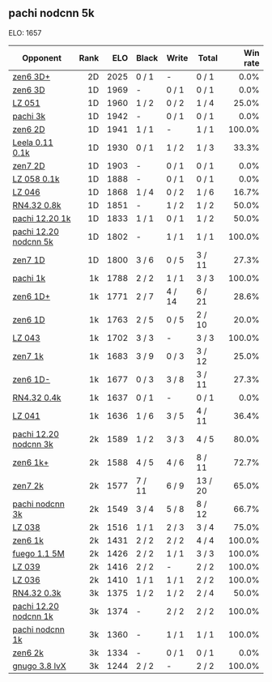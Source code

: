 ## pachi nodcnn 5k ##

ELO: 1657

Opponent | Rank | ELO | Black | Write | Total | Win rate
---------|-----:|----:|-------|-------|-------|-------:
[zen6 3D+](zen6%203D+.md) | 2D | 2025 | 0 / 1 | - | 0 / 1 | 0.0%
[zen6 3D](zen6%203D.md) | 1D | 1969 | - | 0 / 1 | 0 / 1 | 0.0%
[LZ 051](LZ%20051.md) | 1D | 1960 | 1 / 2 | 0 / 2 | 1 / 4 | 25.0%
[pachi 3k](pachi%203k.md) | 1D | 1942 | - | 0 / 1 | 0 / 1 | 0.0%
[zen6 2D](zen6%202D.md) | 1D | 1941 | 1 / 1 | - | 1 / 1 | 100.0%
[Leela 0.11 0.1k](Leela%200.11%200.1k.md) | 1D | 1930 | 0 / 1 | 1 / 2 | 1 / 3 | 33.3%
[zen7 2D](zen7%202D.md) | 1D | 1903 | - | 0 / 1 | 0 / 1 | 0.0%
[LZ 058 0.1k](LZ%20058%200.1k.md) | 1D | 1888 | - | 0 / 1 | 0 / 1 | 0.0%
[LZ 046](LZ%20046.md) | 1D | 1868 | 1 / 4 | 0 / 2 | 1 / 6 | 16.7%
[RN4.32 0.8k](RN4.32%200.8k.md) | 1D | 1851 | - | 1 / 2 | 1 / 2 | 50.0%
[pachi 12.20 1k](pachi%2012.20%201k.md) | 1D | 1833 | 1 / 1 | 0 / 1 | 1 / 2 | 50.0%
[pachi 12.20 nodcnn 5k](pachi%2012.20%20nodcnn%205k.md) | 1D | 1802 | - | 1 / 1 | 1 / 1 | 100.0%
[zen7 1D](zen7%201D.md) | 1D | 1800 | 3 / 6 | 0 / 5 | 3 / 11 | 27.3%
[pachi 1k](pachi%201k.md) | 1k | 1788 | 2 / 2 | 1 / 1 | 3 / 3 | 100.0%
[zen6 1D+](zen6%201D+.md) | 1k | 1771 | 2 / 7 | 4 / 14 | 6 / 21 | 28.6%
[zen6 1D](zen6%201D.md) | 1k | 1763 | 2 / 5 | 0 / 5 | 2 / 10 | 20.0%
[LZ 043](LZ%20043.md) | 1k | 1702 | 3 / 3 | - | 3 / 3 | 100.0%
[zen7 1k](zen7%201k.md) | 1k | 1683 | 3 / 9 | 0 / 3 | 3 / 12 | 25.0%
[zen6 1D-](zen6%201D-.md) | 1k | 1677 | 0 / 3 | 3 / 8 | 3 / 11 | 27.3%
[RN4.32 0.4k](RN4.32%200.4k.md) | 1k | 1637 | 0 / 1 | - | 0 / 1 | 0.0%
[LZ 041](LZ%20041.md) | 1k | 1636 | 1 / 6 | 3 / 5 | 4 / 11 | 36.4%
[pachi 12.20 nodcnn 3k](pachi%2012.20%20nodcnn%203k.md) | 2k | 1589 | 1 / 2 | 3 / 3 | 4 / 5 | 80.0%
[zen6 1k+](zen6%201k+.md) | 2k | 1588 | 4 / 5 | 4 / 6 | 8 / 11 | 72.7%
[zen7 2k](zen7%202k.md) | 2k | 1577 | 7 / 11 | 6 / 9 | 13 / 20 | 65.0%
[pachi nodcnn 3k](pachi%20nodcnn%203k.md) | 2k | 1549 | 3 / 4 | 5 / 8 | 8 / 12 | 66.7%
[LZ 038](LZ%20038.md) | 2k | 1516 | 1 / 1 | 2 / 3 | 3 / 4 | 75.0%
[zen6 1k](zen6%201k.md) | 2k | 1431 | 2 / 2 | 2 / 2 | 4 / 4 | 100.0%
[fuego 1.1 5M](fuego%201.1%205M.md) | 2k | 1426 | 2 / 2 | 1 / 1 | 3 / 3 | 100.0%
[LZ 039](LZ%20039.md) | 2k | 1416 | 2 / 2 | - | 2 / 2 | 100.0%
[LZ 036](LZ%20036.md) | 2k | 1410 | 1 / 1 | 1 / 1 | 2 / 2 | 100.0%
[RN4.32 0.3k](RN4.32%200.3k.md) | 3k | 1375 | 1 / 2 | 1 / 2 | 2 / 4 | 50.0%
[pachi 12.20 nodcnn 1k](pachi%2012.20%20nodcnn%201k.md) | 3k | 1374 | - | 2 / 2 | 2 / 2 | 100.0%
[pachi nodcnn 1k](pachi%20nodcnn%201k.md) | 3k | 1360 | - | 1 / 1 | 1 / 1 | 100.0%
[zen6 2k](zen6%202k.md) | 3k | 1334 | - | 0 / 1 | 0 / 1 | 0.0%
[gnugo 3.8 lvX](gnugo%203.8%20lvX.md) | 3k | 1244 | 2 / 2 | - | 2 / 2 | 100.0%
